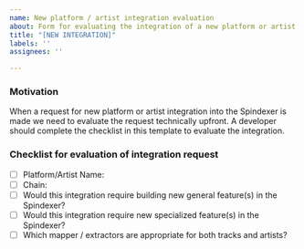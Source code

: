 ```yaml
---
name: New platform / artist integration evaluation
about: Form for evaluating the integration of a new platform or artist into the Spindexer
title: "[NEW INTEGRATION]"
labels: ''
assignees: ''

---
```


### Motivation

When a request for new platform or artist integration into the Spindexer is made we need to evaluate the request technically upfront. A developer should complete the checklist in this template to evaluate the integration.

### Checklist for evaluation of integration request

- [ ]  Platform/Artist Name: 
- [ ]  Chain: 
- [ ]  Would this integration require building new general feature(s) in the Spindexer?
- [ ]  Would this integration require new specialized feature(s) in the Spindexer?
- [ ]  Which mapper / extractors are appropriate for both tracks and artists?
